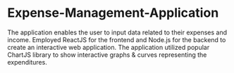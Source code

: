 # Expense-Management-Application
The application enables the user to input data related to their expenses and income.
Employed ReactJS for the frontend and Node.js for the backend to create an interactive web application.
The application utilized popular ChartJS library to show interactive graphs & curves representing the expenditures.
